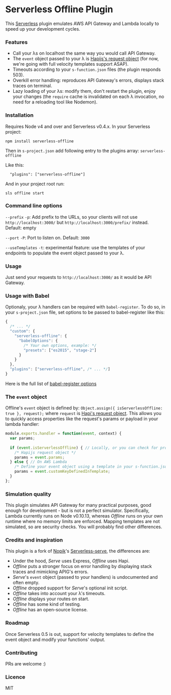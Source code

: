 # Serverless Offline Plugin

This [Serverless](https://github.com/serverless/serverless) plugin emulates AWS API Gateway and Lambda locally to speed up your development cycles.

### Features

- Call your λs on localhost the same way you would call API Gateway.
- The `event` object passed to your λ is [Hapijs's request object](http://hapijs.com/api#request-object) (for now, we're going with full velocity templates support ASAP).
- Timeouts according to your `s-function.json` files (the plugin responds 503).
- Overkill error handling: reproduces API Gateway's errors, displays stack traces on terminal.
- Lazy loading of your λs: modify them, don't restart the plugin, enjoy your changes (the `require` cache is invalidated on each λ invocation, no need for a reloading tool like Nodemon).

### Installation

Requires Node v4 and over and Serverless v0.4.x. In your Serverless project:

```
npm install serverless-offline
```

Then in `s-project.json` add following entry to the plugins array: `serverless-offline`

Like this:
```
  "plugins": ["serverless-offline"]
```

And in your project root run:

```
sls offline start
```

### Command line options

`--prefix` `-p`: Add prefix to the URLs, so your clients will not use `http://localhost:3000/` but `http://localhost:3000/prefix/` instead. Default: empty

`--port` `-P`: Port to listen on. Default: `3000`

`--useTemplates` `-t`: experimental feature: use the templates of your endpoints to populate the event object passed to your λ.


### Usage

Just send your requests to `http://localhost:3000/` as it would be API Gateway.

### Usage with Babel

Optionaly, your λ handlers can be required with `babel-register`.
To do so, in your `s-project.json` file, set options to be passed to babel-register like this:
```javascript
{
  /* ... */
  "custom": {
    "serverless-offline": {
      "babelOptions": {
        /* Your own options, example: */
        "presets": ["es2015", "stage-2"]
      }
    }
  },
  "plugins": ["serverless-offline", /* ... */]
}
```
Here is the full list of [babel-register options](https://babeljs.io/docs/usage/require/)

### The `event` object

Offline's `event` object is defined by: `Object.assign({ isServerlessOffline: true }, request);` where `request` is [Hapi's request object](http://hapijs.com/api#request-object). This allows you to quickly access properties like the request's params or payload in your lambda handler:
```javascript
module.exports.handler = function(event, context) {
  var params;
  
  if (event.isServerlessOffline) { // Locally, or you can check for process.env.AWS_LAMBDA_FUNCTION_NAME's absence
    /* Hapijs request object */
    params = event.params;
  } else { // On AWS Lambda
    /* Define your event object using a template in your s-function.json file */
    params = event.customKeyDefinedInTemplate;
  }
};
```
### Simulation quality

This plugin simulates API Gateway for many practical purposes, good enough for development - but is not a perfect simulator. 
Specifically, Lambda currently runs on Node v0.10.13, whereas *Offline* runs on your own runtime where no memory limits are enforced. 
Mapping templates are not simulated, so are security checks. You will probably find other differences.

### Credits and inspiration

This plugin is a fork of [Nopik](https://github.com/Nopik/)'s [Serverless-serve](https://github.com/Nopik/serverless-serve), the differences are:

- Under the hood, *Serve* uses Express, *Offline* uses Hapi.
- *Offline* puts a stronger focus on error handling by displaying stack traces and mimicking APIG's errors.
- *Serve*'s `event` object (passed to your handlers) is undocumented and often empty.
- *Offline* dropped support for *Serve*'s optional init script.
- *Offline* takes into account your λ's timeouts.
- *Offline* displays your routes on start.
- *Offline* has some kind of testing.
- *Offline* has an open-source license.

### Roadmap

Once Serverless 0.5 is out, support for velocity templates to define the event object and modify your functions' output.

### Contributing

PRs are welcome :)

### Licence

MIT
